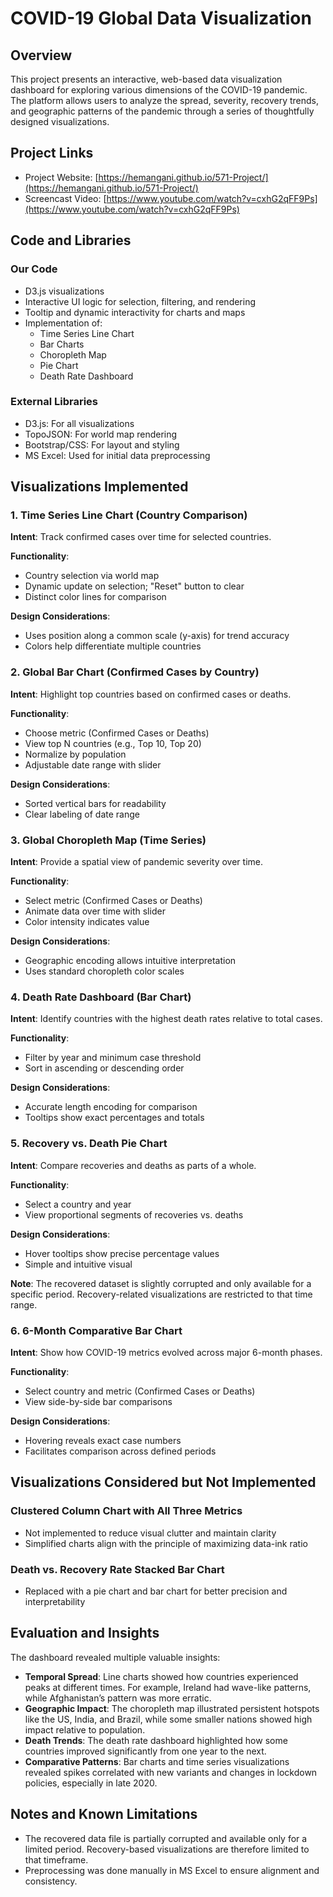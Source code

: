# COVID-19 Global Data Visualization

## Overview

This project presents an interactive, web-based data visualization dashboard for exploring various dimensions of the COVID-19 pandemic. The platform allows users to analyze the spread, severity, recovery trends, and geographic patterns of the pandemic through a series of thoughtfully designed visualizations.

## Project Links

- Project Website: [https://hemangani.github.io/571-Project/](https://hemangani.github.io/571-Project/)
- Screencast Video: [https://www.youtube.com/watch?v=cxhG2qFF9Ps](https://www.youtube.com/watch?v=cxhG2qFF9Ps)

## Code and Libraries

### Our Code

- D3.js visualizations
- Interactive UI logic for selection, filtering, and rendering
- Tooltip and dynamic interactivity for charts and maps
- Implementation of:
  - Time Series Line Chart
  - Bar Charts
  - Choropleth Map
  - Pie Chart
  - Death Rate Dashboard

### External Libraries

- D3.js: For all visualizations
- TopoJSON: For world map rendering
- Bootstrap/CSS: For layout and styling
- MS Excel: Used for initial data preprocessing

## Visualizations Implemented

### 1. Time Series Line Chart (Country Comparison)

**Intent**: Track confirmed cases over time for selected countries.

**Functionality**:
- Country selection via world map
- Dynamic update on selection; "Reset" button to clear
- Distinct color lines for comparison

**Design Considerations**:
- Uses position along a common scale (y-axis) for trend accuracy
- Colors help differentiate multiple countries

### 2. Global Bar Chart (Confirmed Cases by Country)

**Intent**: Highlight top countries based on confirmed cases or deaths.

**Functionality**:
- Choose metric (Confirmed Cases or Deaths)
- View top N countries (e.g., Top 10, Top 20)
- Normalize by population
- Adjustable date range with slider

**Design Considerations**:
- Sorted vertical bars for readability
- Clear labeling of date range

### 3. Global Choropleth Map (Time Series)

**Intent**: Provide a spatial view of pandemic severity over time.

**Functionality**:
- Select metric (Confirmed Cases or Deaths)
- Animate data over time with slider
- Color intensity indicates value

**Design Considerations**:
- Geographic encoding allows intuitive interpretation
- Uses standard choropleth color scales

### 4. Death Rate Dashboard (Bar Chart)

**Intent**: Identify countries with the highest death rates relative to total cases.

**Functionality**:
- Filter by year and minimum case threshold
- Sort in ascending or descending order

**Design Considerations**:
- Accurate length encoding for comparison
- Tooltips show exact percentages and totals

### 5. Recovery vs. Death Pie Chart

**Intent**: Compare recoveries and deaths as parts of a whole.

**Functionality**:
- Select a country and year
- View proportional segments of recoveries vs. deaths

**Design Considerations**:
- Hover tooltips show precise percentage values
- Simple and intuitive visual

**Note**: The recovered dataset is slightly corrupted and only available for a specific period. Recovery-related visualizations are restricted to that time range.

### 6. 6-Month Comparative Bar Chart

**Intent**: Show how COVID-19 metrics evolved across major 6-month phases.

**Functionality**:
- Select country and metric (Confirmed Cases or Deaths)
- View side-by-side bar comparisons

**Design Considerations**:
- Hovering reveals exact case numbers
- Facilitates comparison across defined periods

## Visualizations Considered but Not Implemented

### Clustered Column Chart with All Three Metrics

- Not implemented to reduce visual clutter and maintain clarity
- Simplified charts align with the principle of maximizing data-ink ratio

### Death vs. Recovery Rate Stacked Bar Chart

- Replaced with a pie chart and bar chart for better precision and interpretability

## Evaluation and Insights

The dashboard revealed multiple valuable insights:

- **Temporal Spread**: Line charts showed how countries experienced peaks at different times. For example, Ireland had wave-like patterns, while Afghanistan’s pattern was more erratic.
- **Geographic Impact**: The choropleth map illustrated persistent hotspots like the US, India, and Brazil, while some smaller nations showed high impact relative to population.
- **Death Trends**: The death rate dashboard highlighted how some countries improved significantly from one year to the next.
- **Comparative Patterns**: Bar charts and time series visualizations revealed spikes correlated with new variants and changes in lockdown policies, especially in late 2020.

## Notes and Known Limitations

- The recovered data file is partially corrupted and available only for a limited period. Recovery-based visualizations are therefore limited to that timeframe.
- Preprocessing was done manually in MS Excel to ensure alignment and consistency.

